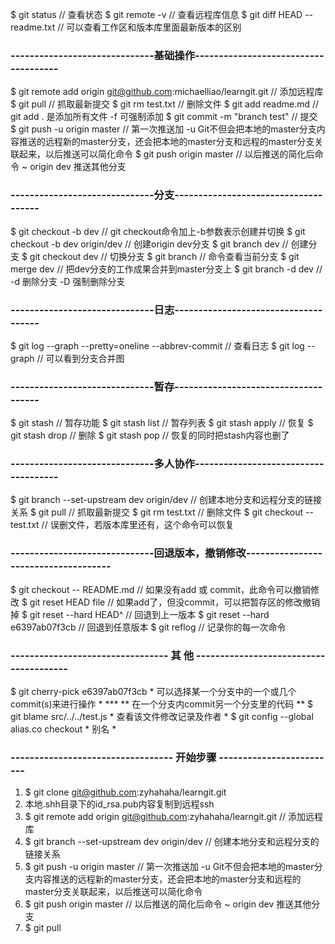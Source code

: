 $ git status // 查看状态
$ git remote -v // 查看远程库信息
$ git diff HEAD -- readme.txt // 可以查看工作区和版本库里面最新版本的区别

### ------------------------------基础操作-------------------------------------

$ git remote add origin git@github.com:michaelliao/learngit.git // 添加远程库
$ git pull // 抓取最新提交
$ git rm test.txt // 删除文件
$ git add readme.md // git add . 是添加所有文件 -f 可强制添加
$ git commit -m "branch test" // 提交
$ git push -u origin master // 第一次推送加 -u Git不但会把本地的master分支内容推送的远程新的master分支，还会把本地的master分支和远程的master分支关联起来，以后推送可以简化命令
$ git push origin master // 以后推送的简化后命令   ~ origin dev 推送其他分支

### ------------------------------分支-------------------------------------

$ git checkout -b dev // git checkout命令加上-b参数表示创建并切换
$ git checkout -b dev origin/dev // 创建origin dev分支
$ git branch dev // 创建分支
$ git checkout dev // 切换分支
$ git branch // 命令查看当前分支
$ git merge dev // 把dev分支的工作成果合并到master分支上
$ git branch -d dev // -d 删除分支 -D 强制删除分支

### ------------------------------日志-------------------------------------

$ git log --graph --pretty=oneline --abbrev-commit // 查看日志
$ git log --graph // 可以看到分支合并图

### ------------------------------暂存-------------------------------------

$ git stash // 暂存功能
$ git stash list // 暂存列表
$ git stash apply // 恢复
$ git stash drop // 删除
$ git stash pop // 恢复的同时把stash内容也删了

### ------------------------------多人协作-------------------------------------

$ git branch --set-upstream dev origin/dev // 创建本地分支和远程分支的链接关系
$ git pull // 抓取最新提交
$ git rm test.txt // 删除文件
$ git checkout -- test.txt // 误删文件，若版本库里还有，这个命令可以恢复

### ------------------------------回退版本，撤销修改-------------------------------------

$ git checkout -- README.md // 如果没有add 或 commit，此命令可以撤销修改
$ git reset HEAD file // 如果add了，但没commit，可以把暂存区的修改撤销掉
$ git reset --hard HEAD^ // 回退到上一版本
$ git reset --hard e6397ab07f3cb // 回退到任意版本
$ git reflog // 记录你的每一次命令

### --------------------------------- 其 他 ---------------------------------------

$ git cherry-pick e6397ab07f3cb                         * 可以选择某一个分支中的一个或几个commit(s)来进行操作 *  ***  ** 在一个分支内commit另一个分支里的代码 **
$ git blame src/../../test.js                           * 查看该文件修改记录及作者 *
$ git config --global alias.co checkout                 * 别名 *

### ---------------------------------- 开始步骤 -------------------------

1. $ git clone git@github.com:zyhahaha/learngit.git
2. 本地.shh目录下的id_rsa.pub内容复制到远程ssh
3. $ git remote add origin git@github.com:zyhahaha/learngit.git // 添加远程库
4. $ git branch --set-upstream dev origin/dev // 创建本地分支和远程分支的链接关系
5. $ git push -u origin master // 第一次推送加 -u Git不但会把本地的master分支内容推送的远程新的master分支，还会把本地的master分支和远程的master分支关联起来，以后推送可以简化命令
6. $ git push origin master // 以后推送的简化后命令   ~ origin dev 推送其他分支
7. $ git pull